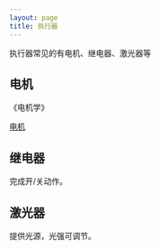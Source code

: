 ```yaml
---
layout: page
title: 执行器
---
```


执行器常见的有电机、继电器、激光器等

## 电机

《电机学》

[电机](motor.md)

## 继电器

完成开/关动作。

## 激光器

提供光源，光强可调节。

